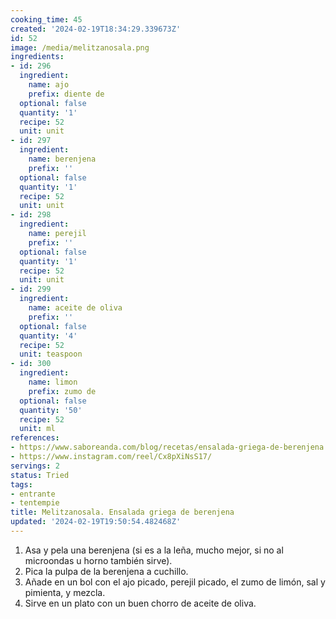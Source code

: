 ```yaml
---
cooking_time: 45
created: '2024-02-19T18:34:29.339673Z'
id: 52
image: /media/melitzanosala.png
ingredients:
- id: 296
  ingredient:
    name: ajo
    prefix: diente de
  optional: false
  quantity: '1'
  recipe: 52
  unit: unit
- id: 297
  ingredient:
    name: berenjena
    prefix: ''
  optional: false
  quantity: '1'
  recipe: 52
  unit: unit
- id: 298
  ingredient:
    name: perejil
    prefix: ''
  optional: false
  quantity: '1'
  recipe: 52
  unit: unit
- id: 299
  ingredient:
    name: aceite de oliva
    prefix: ''
  optional: false
  quantity: '4'
  recipe: 52
  unit: teaspoon
- id: 300
  ingredient:
    name: limon
    prefix: zumo de
  optional: false
  quantity: '50'
  recipe: 52
  unit: ml
references:
- https://www.saboreanda.com/blog/recetas/ensalada-griega-de-berenjena
- https://www.instagram.com/reel/Cx8pXiNsS17/
servings: 2
status: Tried
tags:
- entrante
- tentempie
title: Melitzanosala. Ensalada griega de berenjena
updated: '2024-02-19T19:50:54.482468Z'
---
```

1. Asa y pela una berenjena (si es a la leña, mucho mejor, si no al microondas u horno también sirve).
2. Pica la pulpa de la berenjena a cuchillo.
3. Añade en un bol con el ajo picado, perejil picado, el zumo de limón, sal y pimienta, y mezcla.
4. Sirve en un plato con un buen chorro de aceite de oliva.
